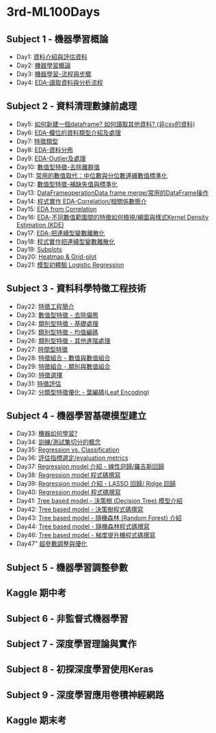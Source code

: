 # 3rd-ML100Days

## Subject 1 - 機器學習概論
* Day1: [資料介紹與評估資料](https://github.com/pei8518/3rd-ML100Days/blob/master/homework/Day001/Day_001_HW.ipynb)
* Day2: [機器學習概論](https://github.com/pei8518/3rd-ML100Days/blob/master/homework/Day002/Day_002_HW.ipynb)
* Day3: [機器學習-流程與步驟](https://github.com/pei8518/3rd-ML100Days/blob/master/homework/Day003/Day_003_HW.ipynb)
* Day4: [EDA-讀取資料與分析流程](https://github.com/pei8518/3rd-ML100Days/blob/master/homework/Day004/Day_004_HW.ipynb)
## Subject 2 - 資料清理數據前處理
* Day5: [如何新建一個dataframe? 如何讀取其他資料? (非csv的資料)](https://github.com/pei8518/3rd-ML100Days/blob/master/homework/Day005/Day_005_HW.ipynb)
* Day6: [EDA-欄位的資料類型介紹及處理](https://github.com/pei8518/3rd-ML100Days/blob/master/homework/Day006/Day_006_HW.ipynb)
* Day7: [特徵類型](https://github.com/pei8518/3rd-ML100Days/blob/master/homework/Day007/Day_007_HW.ipynb)
* Day8: [EDA-資料分佈](https://github.com/pei8518/3rd-ML100Days/blob/master/homework/Day008/Day_008_HW.ipynb)
* Day9: [EDA-Outlier及處理](https://github.com/pei8518/3rd-ML100Days/blob/master/homework/Day009/Day_009_HW.ipynb)
* Day10: [數值型特徵-去除離群值](https://github.com/pei8518/3rd-ML100Days/blob/master/homework/Day010/Day_010_HW.ipynb)
* Day11: [常用的數值取代：中位數與分位數連續數值標準化](https://github.com/pei8518/3rd-ML100Days/blob/master/homework/Day011/Day_011_HW.ipynb)
* Day12: [數值型特徵-補缺失值與標準化](https://github.com/pei8518/3rd-ML100Days/blob/master/homework/Day012/Day_012_HW.ipynb)
* Day13: [DataFrameoperationData frame merge/常用的DataFrame操作](https://github.com/pei8518/3rd-ML100Days/blob/master/homework/Day013/Day_013_HW.ipynb)
* Day14: [程式實作 EDA-Correlation/相關係數簡介](https://github.com/pei8518/3rd-ML100Days/blob/master/homework/Day014/Day_014_HW.ipynb)
* Day15: [EDA from Correlation](https://github.com/pei8518/3rd-ML100Days/blob/master/homework/Day015/Day_015_HW.ipynb)
* Day16: [EDA-不同數值範圍間的特徵如何檢視/繪圖與樣式Kernel Density Estimation (KDE)](https://github.com/pei8518/3rd-ML100Days/blob/master/homework/Day016/Day_016_HW.ipynb)
* Day17: [EDA-把連續型變數離散化](https://github.com/pei8518/3rd-ML100Days/blob/master/homework/Day017/Day_017_HW.ipynb)
* Day18: [程式實作把連續型變數離散化](https://github.com/pei8518/3rd-ML100Days/blob/master/homework/Day018/Day_018_HW.ipynb)
* Day19: [Subplots](https://github.com/pei8518/3rd-ML100Days/blob/master/homework/Day019/Day_019_HW.ipynb)
* Day20: [Heatmap & Grid-plot](https://github.com/pei8518/3rd-ML100Days/blob/master/homework/Day020/Day_020_HW.ipynb)
* Day21: [模型初體驗 Logistic Regression](https://github.com/pei8518/3rd-ML100Days/blob/master/homework/Day020/Day_020_HW.ipynb)
## Subject 3 - 資料科學特徵工程技術
* Day22: [特徵工程簡介](https://github.com/pei8518/3rd-ML100Days/blob/master/homework/Day022/Day_022_HW.ipynb)
* Day23: [數值型特徵 - 去除偏態](https://github.com/pei8518/3rd-ML100Days/blob/master/homework/Day023/Day_023_HW.ipynb)
* Day24: [類別型特徵 - 基礎處理](https://github.com/pei8518/3rd-ML100Days/blob/master/homework/Day024/Day_024_HW.ipynb)
* Day25: [類別型特徵 - 均值編碼](https://github.com/pei8518/3rd-ML100Days/blob/master/homework/Day025/Day_025_HW.ipynb)
* Day26: [類別型特徵 - 其他進階處理](https://github.com/pei8518/3rd-ML100Days/blob/master/homework/Day026/Day_026_HW.ipynb)
* Day27: [時間型特徵](https://github.com/pei8518/3rd-ML100Days/blob/master/homework/Day027/Day_027_HW.ipynb)
* Day28: [特徵組合 - 數值與數值組合](https://github.com/pei8518/3rd-ML100Days/blob/master/homework/Day028/Day_028_HW.ipynb)
* Day29: [特徵組合 - 類別與數值組合](https://github.com/pei8518/3rd-ML100Days/blob/master/homework/Day029/Day_029_HW.ipynb)
* Day30: [特徵選擇](https://github.com/pei8518/3rd-ML100Days/blob/master/homework/Day030/Day_030_HW.ipynb)
* Day31: [特徵評估](https://github.com/pei8518/3rd-ML100Days/blob/master/homework/Day031/Day_031_HW.ipynb)
* Day32: [分類型特徵優化 - 葉編碼(Leaf Encoding)](https://github.com/pei8518/3rd-ML100Days/blob/master/homework/Day032/Day_032_HW.ipynb)
## Subject 4 - 機器學習基礎模型建立
* Day33: [機器如何學習?](https://github.com/pei8518/3rd-ML100Days/blob/master/homework/Day033/Day_033_HW.ipynb)
* Day34: [訓練/測試集切分的概念](https://github.com/pei8518/3rd-ML100Days/blob/master/homework/Day034/Day_034_HW.ipynb)
* Day35: [Regression vs. Classification](https://github.com/pei8518/3rd-ML100Days/blob/master/homework/Day035/Day_035_HW.ipynb)
* Day36: [評估指標選定/evaluation metrics](https://github.com/pei8518/3rd-ML100Days/blob/master/homework/Day036/Day_036_HW.ipynb)
* Day37: [Regression model 介紹 - 線性迴歸/羅吉斯回歸](https://github.com/pei8518/3rd-ML100Days/blob/master/homework/Day037/Day_037_HW.ipynb)
* Day38: [Regression model 程式碼撰寫](https://github.com/pei8518/3rd-ML100Days/blob/master/homework/Day038/Day_038_HW.ipynb)
* Day39: [Regression model 介紹 - LASSO 回歸/ Ridge 回歸](https://github.com/pei8518/3rd-ML100Days/blob/master/homework/Day039/Day_039_HW.ipynb)
* Day40: [Regression model 程式碼撰寫](https://github.com/pei8518/3rd-ML100Days/blob/master/homework/Day040/Day_040_HW.ipynb)
* Day41: [Tree based model - 決策樹 (Decision Tree) 模型介紹](https://github.com/pei8518/3rd-ML100Days/blob/master/homework/Day041/Day_041_HW.ipynb)
* Day42: [Tree based model - 決策樹程式碼撰寫](https://github.com/pei8518/3rd-ML100Days/blob/master/homework/Day042/Day_042_HW.ipynb)
* Day43: [Tree based model - 隨機森林 (Random Forest) 介紹](https://github.com/pei8518/3rd-ML100Days/blob/master/homework/Day043/Day_043_HW.ipynb)
* Day44: [Tree based model - 隨機森林程式碼撰寫](https://github.com/pei8518/3rd-ML100Days/blob/master/homework/Day044/Day_044_HW.ipynb)
* Day46: [Tree based model - 梯度提升機程式碼撰寫](https://github.com/pei8518/3rd-ML100Days/blob/master/homework/Day046/Day_046_HW.ipynb)
* Day47" [超參數調整與優化](https://github.com/pei8518/3rd-ML100Days/blob/master/homework/Day047/Day_047_HW.ipynb)

## Subject 5 - 機器學習調整參數

## Kaggle 期中考

## Subject 6 - 非監督式機器學習

## Subject 7 - 深度學習理論與實作

## Subject 8 - 初探深度學習使用Keras

## Subject 9 - 深度學習應用卷積神經網路

## Kaggle 期末考






